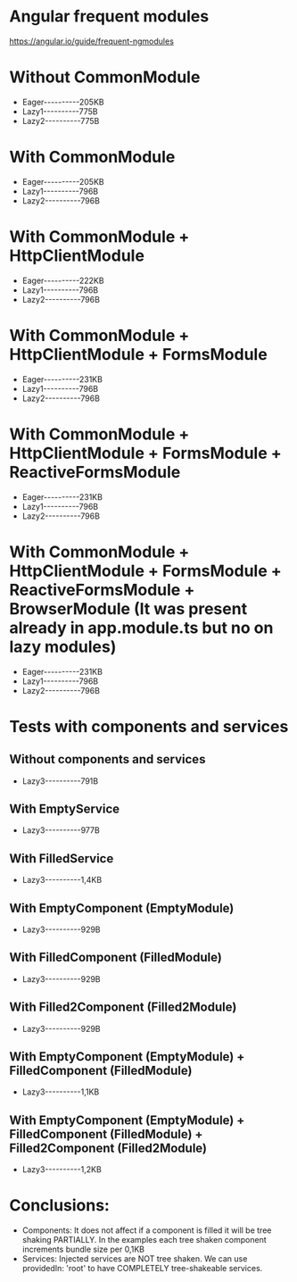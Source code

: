 # Angular frequent modules
https://angular.io/guide/frequent-ngmodules


# Without CommonModule
- Eager----------205KB
- Lazy1----------775B
- Lazy2----------775B

# With CommonModule
- Eager----------205KB
- Lazy1----------796B
- Lazy2----------796B

# With CommonModule + HttpClientModule
- Eager----------222KB
- Lazy1----------796B
- Lazy2----------796B


# With CommonModule + HttpClientModule + FormsModule
- Eager----------231KB
- Lazy1----------796B
- Lazy2----------796B

# With CommonModule + HttpClientModule + FormsModule + ReactiveFormsModule
- Eager----------231KB
- Lazy1----------796B
- Lazy2----------796B

# With CommonModule + HttpClientModule + FormsModule + ReactiveFormsModule + BrowserModule (It was present already in app.module.ts but no on lazy modules)
- Eager----------231KB
- Lazy1----------796B
- Lazy2----------796B


# Tests with components and services
## Without components and services
- Lazy3----------791B
## With EmptyService
- Lazy3----------977B

## With FilledService
- Lazy3----------1,4KB

## With EmptyComponent (EmptyModule)
- Lazy3----------929B

## With FilledComponent (FilledModule)
- Lazy3----------929B


## With Filled2Component (Filled2Module)
- Lazy3----------929B

## With EmptyComponent (EmptyModule) + FilledComponent (FilledModule)
- Lazy3----------1,1KB

## With EmptyComponent (EmptyModule) + FilledComponent (FilledModule)  + Filled2Component (Filled2Module)
- Lazy3----------1,2KB


# Conclusions:
- Components: It does not affect if a component is filled it will be tree shaking PARTIALLY. In the examples each tree shaken component increments bundle size per 0,1KB
- Services: Injected services are NOT tree shaken. We can use providedIn: 'root' to have COMPLETELY tree-shakeable services.

